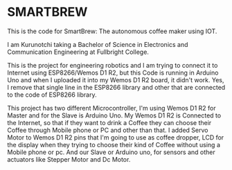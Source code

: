 # SMARTBREW
This is the code for SmartBrew: The autonomous coffee maker using IOT.

I am Kurunotchi taking a Bachelor of Science in Electronics and Communication Engineering at Fullbright College. 

This is the project for engineering robotics and I am trying to connect it to Internet using ESP8266/Wemos D1 R2, but this Code is running in Arduino Uno and when I uploaded it into my Wemos D1 R2 board, it didn't work. Yes, I remove that single line in the ESP8266 library and other that are connected to the code of ESP8266 library.

This project has two different Microcontroller, I'm using Wemos D1 R2 for Master and for the Slave is Arduino Uno. My Wemos D1 R2 is Connected to the Internet, so that if they want to drink a Coffee they can choose their Coffee through Mobile phone or PC and other than that. I added Servo Motor to Wemos D1 R2 pins that I'm going to use as coffee dropper, LCD for the display when they trying to choose their kind of Coffee without using a Mobile phone or pc. And our Slave or Arduino uno, for sensors and other actuators like Stepper Motor and Dc Motor.

